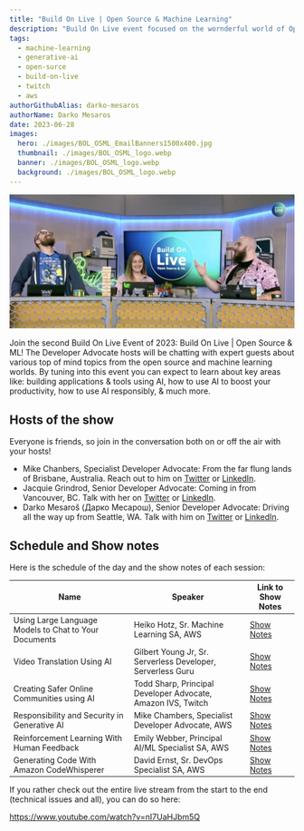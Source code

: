 ```yaml
---
title: "Build On Live | Open Source & Machine Learning"
description: "Build On Live event focused on the wornderful world of Open Source and Machine learning."
tags:
  - machine-learning
  - generative-ai
  - open-surce
  - build-on-live
  - twitch
  - aws
authorGithubAlias: darko-mesaros
authorName: Darko Mesaros
date: 2023-06-28
images:
  hero: ./images/BOL_OSML_EmailBanners1500x400.jpg
  thumbnail: ./images/BOL_OSML_logo.webp
  banner: ./images/BOL_OSML_logo.webp
  background: ./images/BOL_OSML_logo.webp
---
```


![Jacquie, Mike and Darko at the set](images/hosts.webp)

Join the second Build On Live Event of 2023:  Build On Live | Open Source & ML! The Developer Advocate hosts will be chatting with expert guests about various top of mind topics from the open source and machine learning worlds. By tuning into this event you can expect to learn about key areas like: building applications & tools using AI, how to use AI to boost your productivity, how to use AI responsibly, & much more.

## Hosts of the show

Everyone is friends, so join in the conversation both on or off the air with your hosts!

- Mike Chanbers, Specialist Developer Advocate: From the far flung lands of Brisbane, Australia. Reach out to him on [Twitter](https://twitter.com/mikegchambers) or [LinkedIn](https://www.linkedin.com/in/mikegchambers/).
- Jacquie Grindrod, Senior Developer Advocate: Coming in from Vancouver, BC. Talk with her on [Twitter](https://twitter.com/devopsjacquie) or [LinkedIn](https://www.linkedin.com/in/jacquelyne-grindrod/).
- Darko Mesaroš (Дарко Месарош), Senior Developer Advocate: Driving all the way up from Seattle, WA. Talk with him on [Twitter](https://twitter.com/darkosubotica) or [LinkedIn](https://www.linkedin.com/in/darko-mesaros/).

## Schedule and Show notes

Here is the schedule of the day and the show notes of each session:

|  Name | Speaker | Link to Show Notes
|--|--|--|
| Using Large Language Models to Chat to Your Documents | Heiko Hotz, Sr. Machine Learning SA, AWS  | [Show Notes](./using-llms-to-chat-to-your-documents) |
| Video Translation Using AI | Gilbert Young Jr, Sr. Serverless Developer, Serverless Guru | [Show Notes](./video-translation-using-ai) |
|  Creating Safer Online Communities using AI | Todd Sharp, Principal Developer Advocate, Amazon IVS, Twitch  | [Show Notes](./creating-safer-online-communities-using-ai) |
|  Responsibility and Security in Generative AI | Mike Chambers, Specialist Developer Advocate, AWS  | [Show Notes](./responsibility-and-security-with-generative-ai) |
|  Reinforcement Learning With Human Feedback | Emily Webber, Principal AI/ML Specialist SA, AWS | [Show Notes](./responsibility-and-security-with-generative-ai) |
|  Generating Code With Amazon CodeWhisperer | David Ernst, Sr. DevOps Specialist SA, AWS | [Show Notes](./generating-code-with-codewhisperer) |

If you rather check out the entire live stream from the start to the end (technical issues and all), you can do so here:

https://www.youtube.com/watch?v=nI7UaHJbm5Q
